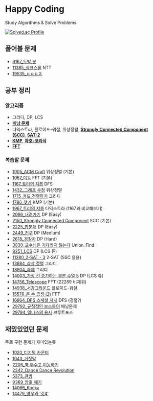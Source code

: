 # Happy Coding

Study Algorithms & Solve Problems

[![Solved.ac Profile](http://mazassumnida.wtf/api/v2/generate_badge?boj=husask)](https://solved.ac/husask/)

## 풀어볼 문제
- [9167_도발 봇](https://www.acmicpc.net/problem/9167)
- [11385_싱크스몰](https://www.acmicpc.net/problem/11385) NTT
- [19535_ㄷㄷㄷㅈ](https://www.acmicpc.net/problem/19535)

## 공부 정리

### 알고리즘 
- 그리디, DP, LCS
- <b><u>배낭 문제</u></b>
- 다익스트라, 플로이드-워셜, 위상정렬, <b><u>Strongly Connected Component (SCC)</u></b>, <b><u>SAT-2</u></b>
- <b><u>KMP</u></b>, <b><u>아호-코라식</u></b>
- <b><u>FFT</u></b>

### 복습할 문제
- [1005_ACM Craft](https://www.acmicpc.net/problem/1005) 위상정렬 (기본)
- [1067_이동](https://www.acmicpc.net/problem/1067) FFT (기본)
- [1167_트리의 지름](https://www.acmicpc.net/problem/1167) DFS
- [1432_그래프 수정](https://www.acmicpc.net/problem/1432) 위상정렬 
- [1715_카드 정렬하기](https://www.acmicpc.net/problem/1715) 그리디
- [1786_찾기](https://www.acmicpc.net/problem/1786) KMP (기본)
- [1967_트리의 지름](https://www.acmicpc.net/problem/1167) 다익스트라 (1167과 비교해보기)
- [2096_내려가기](https://www.acmicpc.net/problem/2096) DP (Easy)
- [2150_Strongly Connected Component](https://www.acmicpc.net/problem/2096) SCC (기본)
- [2225_합분해](https://www.acmicpc.net/problem/2225) DP (Easy)
- [2449_전구](https://www.acmicpc.net/problem/2449) DP (Medium)
- [2618_경찰차](https://www.acmicpc.net/problem/2618) DP (Hard)
- [3830_교수님은 기다리지 않는다](https://www.acmicpc.net/problem/3830) Union_Find
- [9251_LCS](https://www.acmicpc.net/problem/9251) DP (LCS 류)
- [11280_2-SAT - 3](https://www.acmicpc.net/problem/11280) 2-SAT (SSC 응용)
- [13884_삽삭 정렬](https://www.acmicpc.net/problem/13884) 그리디
- [13904_과제](https://www.acmicpc.net/problem/13904) 그리디
- [14003_가장 긴 증가하는 부분 수열 5](https://www.acmicpc.net/problem/14003) DP (LCS 류)
- [14756_Telescope](https://www.acmicpc.net/problem/14756) FFT (22289 비재귀)
- [14938_서강그라운드](https://www.acmicpc.net/problem/14938) 플로이드-워셜
- [15576_큰 수 곱셈 (2)](https://www.acmicpc.net/problem/15576) FFT
- [16964_DFS 스페셜 저지](https://www.acmicpc.net/problem/16964) DFS (정렬?)
- [29792_규칙적인 보스돌이](https://www.acmicpc.net/problem/29792) 배낭문제
- [29794_엘나스의 용사](https://www.acmicpc.net/problem/29794) 브루트포스


## 재밌있었던 문제
주로 구현 문제가 재미있는듯
- [1020_디지털 카운터](https://www.acmicpc.net/problem/1020)
- [1043_거짓말](https://www.acmicpc.net/problem/1043)
- [2206_벽 부수고 이동하기](https://www.acmicpc.net/problem/2206)
- [2342_Dance Dance Revolution](https://www.acmicpc.net/problem/2342)
- [5373_큐빙](https://www.acmicpc.net/problem/5373)
- [9369_암호 깨기](https://www.acmicpc.net/problem/9369)
- [14066_Kocka](https://www.acmicpc.net/problem/14066)
- [14479_영우와 ‘갓4’](https://www.acmicpc.net/problem/14679)
